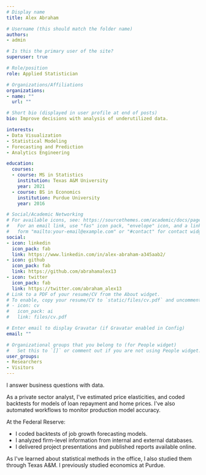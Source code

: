 ```yaml
---
# Display name
title: Alex Abraham

# Username (this should match the folder name)
authors:
- admin

# Is this the primary user of the site?
superuser: true

# Role/position
role: Applied Statistician

# Organizations/Affiliations
organizations:
- name: ""
  url: ""

# Short bio (displayed in user profile at end of posts)
bio: Improve decisions with analysis of underutilized data.

interests:
- Data Visualization
- Statistical Modeling
- Forecasting and Prediction
- Analytics Engineering

education:
  courses:
  - course: MS in Statistics
    institution: Texas A&M University
    year: 2021
  - course: BS in Economics
    institution: Purdue University
    year: 2016

# Social/Academic Networking
# For available icons, see: https://sourcethemes.com/academic/docs/page-builder/#icons
#   For an email link, use "fas" icon pack, "envelope" icon, and a link in the
#   form "mailto:your-email@example.com" or "#contact" for contact widget.
social:
- icon: linkedin
  icon_pack: fab
  link: https://www.linkedin.com/in/alex-abraham-a345aab2/
- icon: github
  icon_pack: fab
  link: https://github.com/abrahamalex13
- icon: twitter
  icon_pack: fab
  link: https://twitter.com/abraham_alex13
# Link to a PDF of your resume/CV from the About widget.
# To enable, copy your resume/CV to `static/files/cv.pdf` and uncomment the lines below.
# - icon: cv
#   icon_pack: ai
#   link: files/cv.pdf

# Enter email to display Gravatar (if Gravatar enabled in Config)
email: ""

# Organizational groups that you belong to (for People widget)
#   Set this to `[]` or comment out if you are not using People widget.
user_groups:
- Researchers
- Visitors
---
```


I answer business questions with data.

As a private sector analyst, 
I've estimated price elasticities,
and coded backtests for models of
loan repayment and home prices.
I've also automated workflows to 
monitor production model accuracy.

At the Federal Reserve:
- I coded backtests of job growth forecasting models.
- I analyzed firm-level information from internal and external databases. 
- I delivered project presentations and published reports available online.

As I've learned about statistical methods in the office,
I also studied them through Texas A&M.
I previously studied economics at Purdue.
